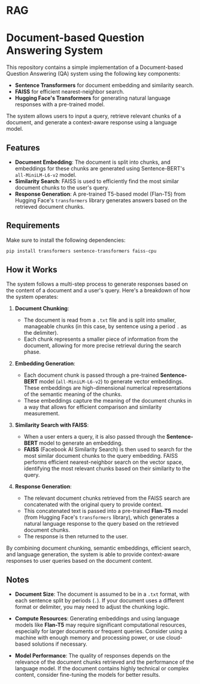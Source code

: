 # RAG

# Document-based Question Answering System

This repository contains a simple implementation of a Document-based Question Answering (QA) system using the following key components:
- **Sentence Transformers** for document embedding and similarity search.
- **FAISS** for efficient nearest-neighbor search.
- **Hugging Face's Transformers** for generating natural language responses with a pre-trained model.

The system allows users to input a query, retrieve relevant chunks of a document, and generate a context-aware response using a language model.

## Features
- **Document Embedding**: The document is split into chunks, and embeddings for these chunks are generated using Sentence-BERT's `all-MiniLM-L6-v2` model.
- **Similarity Search**: FAISS is used to efficiently find the most similar document chunks to the user's query.
- **Response Generation**: A pre-trained T5-based model (Flan-T5) from Hugging Face's `transformers` library generates answers based on the retrieved document chunks.

## Requirements
Make sure to install the following dependencies:

```bash
pip install transformers sentence-transformers faiss-cpu

```
## How it Works

The system follows a multi-step process to generate responses based on the content of a document and a user's query. Here's a breakdown of how the system operates:

1. **Document Chunking**:
   - The document is read from a `.txt` file and is split into smaller, manageable chunks (in this case, by sentence using a period `.` as the delimiter).
   - Each chunk represents a smaller piece of information from the document, allowing for more precise retrieval during the search phase.

2. **Embedding Generation**:
   - Each document chunk is passed through a pre-trained **Sentence-BERT** model (`all-MiniLM-L6-v2`) to generate vector embeddings. These embeddings are high-dimensional numerical representations of the semantic meaning of the chunks.
   - These embeddings capture the meaning of the document chunks in a way that allows for efficient comparison and similarity measurement.

3. **Similarity Search with FAISS**:
   - When a user enters a query, it is also passed through the **Sentence-BERT** model to generate an embedding.
   - **FAISS** (Facebook AI Similarity Search) is then used to search for the most similar document chunks to the query embedding. FAISS performs efficient nearest-neighbor search on the vector space, identifying the most relevant chunks based on their similarity to the query.

4. **Response Generation**:
   - The relevant document chunks retrieved from the FAISS search are concatenated with the original query to provide context.
   - This concatenated text is passed into a pre-trained **Flan-T5** model (from Hugging Face's `transformers` library), which generates a natural language response to the query based on the retrieved document chunks.
   - The response is then returned to the user.

By combining document chunking, semantic embeddings, efficient search, and language generation, the system is able to provide context-aware responses to user queries based on the document content.

## Notes

- **Document Size**: The document is assumed to be in a `.txt` format, with each sentence split by periods (`.`). If your document uses a different format or delimiter, you may need to adjust the chunking logic.
  
- **Compute Resources**: Generating embeddings and using language models like **Flan-T5** may require significant computational resources, especially for larger documents or frequent queries. Consider using a machine with enough memory and processing power, or use cloud-based solutions if necessary.

- **Model Performance**: The quality of responses depends on the relevance of the document chunks retrieved and the performance of the language model. If the document contains highly technical or complex content, consider fine-tuning the models for better results.


